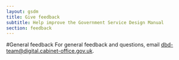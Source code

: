 ```yaml
---
layout: gsdm
title: Give feedback
subtitle: Help improve the Government Service Design Manual
section: feedback
---
```


#General feedback
For general feedback and questions, email dbd-team@digital.cabinet-office.gov.uk.

	